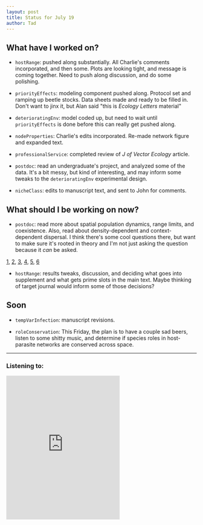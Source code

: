 ```yaml
---
layout: post
title: Status for July 19
author: Tad
---
```


## What have I worked on?

* `hostRange`: pushed along substantially. All Charlie's comments incorporated, and then some. Plots are looking tight, and message is coming together. Need to push along discussion, and do some polishing.

* `priorityEffects`: modeling component pushed along. Protocol set and ramping up beetle stocks. Data sheets made and ready to be filled in. Don't want to jinx it, but Alan said "this is _Ecology Letters_ material"

* `deterioratingEnv`: model coded up, but need to wait until `priorityEffects` is done before this can really get pushed along.

* `nodeProperties`: Charlie's edits incorporated. Re-made network figure and expanded text.

* `professionalService`: completed review of _J of Vector Ecology_ article.

* `postdoc`: read an undergraduate's project, and analyzed some of the data. It's a bit messy, but kind of interesting, and may inform some tweaks to the `deterioratingEnv` experimental design.

* `nicheClass`: edits to manuscript text, and sent to John for comments.



## What should I be working on now?

* `postdoc`: read more about spatial population dynamics, range limits, and coexistence. Also, read about density-dependent and context-dependent dispersal. I think there's some cool questions there, but want to make sure it's rooted in theory and I'm not just asking the question because it _can_ be asked.

<!-- Is dispersal tendency and dispersal distance a heritable trait? How does environmental context alter dispersal tendency and distance? -->

[1](http://www.math.purdue.edu/~zfeng/ref/keymer00.pdf), [2](http://onlinelibrary.wiley.com/doi/10.1890/14-0044.1/full), [3](http://www.sciencedirect.com/science/article/pii/0040580982900235),
[4](http://link.springer.com/article/10.1007/BF00277664),
[5](http://www.sciencedirect.com/science/article/pii/0022519380900119),
[6](http://onlinelibrary.wiley.com/doi/10.1111/gcb.13107/full)


* `hostRange`: results tweaks, discussion, and deciding what goes into supplement and what gets prime slots in the main text. Maybe thinking of target journal would inform some of those decisions?


## Soon

* `tempVarInfection`: manuscript revisions.

* `roleConservation`:  This Friday, the plan is to have a couple sad beers, listen to some shitty music, and determine if species roles in host-parasite networks are conserved across space.




---

### Listening to:
<iframe src="https://embed.spotify.com/?uri=spotify%3Atrack%3A33xh6sgYhga7iQ7HARN7V6" width="300" height="380" frameborder="0" allowtransparency="true"></iframe>
 <i class='fa fa-code' style='color:pink'></i>

